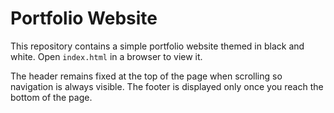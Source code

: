 # Portfolio Website

This repository contains a simple portfolio website themed in black and white. Open `index.html` in a browser to view it.

The header remains fixed at the top of the page when scrolling so navigation is always visible. The footer is displayed only once you reach the bottom of the page.
